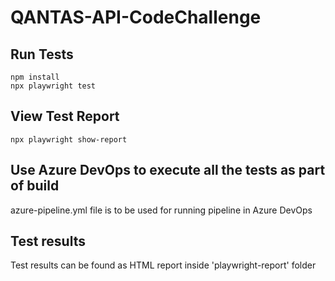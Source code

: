 # QANTAS-API-CodeChallenge

## Run Tests  
`npm install`  
`npx playwright test`  

## View Test Report  
`npx playwright show-report`  

## Use Azure DevOps to execute all the tests as part of build  
azure-pipeline.yml file is to be used for running pipeline in Azure DevOps

## Test results  
Test results can be found as HTML report inside 'playwright-report' folder  
